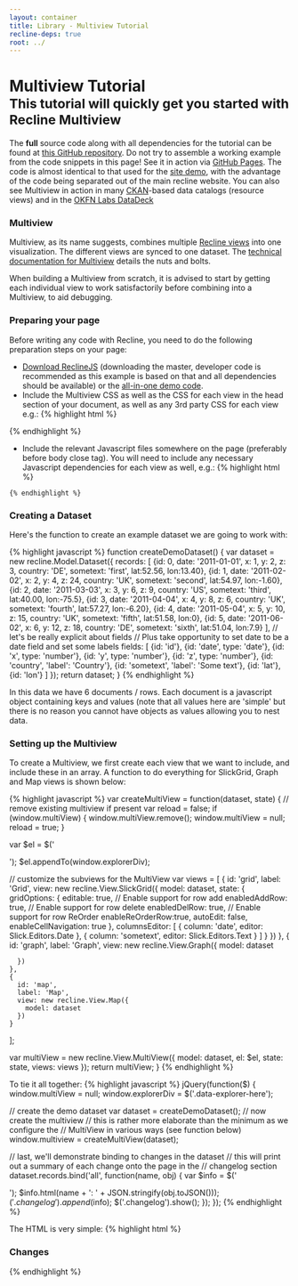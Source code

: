 ```yaml
---
layout: container
title: Library - Multiview Tutorial
recline-deps: true
root: ../
---
```


<div class="page-header">
  <h1>
    Multiview Tutorial
    <br />
    <small>This tutorial will quickly get you started with Recline Multiview</small>
  </h1>
</div>

<div class="alert alert-info">
The <strong>full</strong> source code along with all dependencies for the tutorial can be found at <a href="https://github.com/mattfullerton/recline-view-multiview-demo">this GitHub repository</a>. Do not try to assemble a working example from the code snippets in this page! See it in action via <a href="http://mattfullerton.github.io/recline-view-multiview-demo/">GitHub Pages</a>.
 The code is almost identical to that used for the <a href="../demos/multiview/">site demo</a>, with the advantage of the code being separated out of the main recline website. You can also see Multiview in action in many <a href="http://www.ckan.org">CKAN</a>-based data catalogs (resource views) and in the <a href="http://explorer.okfnlabs.org">OKFN Labs DataDeck</a></div>

### Multiview

Multiview, as its name suggests, combines multiple [Recline views](views.html) into one visualization. The different views are synced to one dataset. The [technical documentation for Multiview](src/view.multiview.html) details the nuts and bolts.

When building a Multiview from scratch, it is advised to start by getting each individual view to work satisfactorily before combining into a Multiview, to aid debugging.

### Preparing your page

Before writing any code with Recline, you need to do the following preparation steps on your page:

* [Download ReclineJS]({{page.root}}download.html) (downloading the master, developer code is recommended as this example is based on that and all dependencies should be available) or the <a href="https://github.com/mattfullerton/recline-view-multiview-demo/archive/gh-pages.zip">all-in-one demo code</a>.
* Include the Multiview CSS as well as the CSS for each view in the head section of your document, as well as any 3rd party CSS for each view e.g.:
    {% highlight html %}
<!-- you do not have to use bootstrap but we use it by default -->
<link rel="stylesheet" href="vendor/bootstrap/3.2.0/css/bootstrap.css">
<!-- vendor css -->
<link href="vendor/leaflet/0.4.4/leaflet.css" rel="stylesheet">
<!--[if lte IE 8]>
<link rel="stylesheet" href="vendor/leaflet/0.4.4/leaflet.ie.css" />
<![endif]-->
<link href="vendor/leaflet.markercluster/MarkerCluster.css" rel="stylesheet">
<link href="vendor/leaflet.markercluster/MarkerCluster.Default.css" rel=
  "stylesheet">
<link rel="stylesheet" href="vendor/slickgrid/2.0.1/slick.grid.css">

<!-- recline css -->
<link href="css/map.css" rel="stylesheet">

<link href="css/multiview.css" rel="stylesheet">
<link href="css/slickgrid.css"rel="stylesheet">
<link href="css/flot.css" rel="stylesheet">
    {% endhighlight %}

* Include the relevant Javascript files somewhere on the page (preferably before body close tag). You will need to include any necessary Javascript dependencies for each view as well, e.g.:
    {% highlight html %}
<!-- Vendor JS - general dependencies -->
<script src="vendor/jquery/1.7.1/jquery.js" type="text/javascript"></script>
<script src="vendor/underscore/1.4.4/underscore.js" type="text/javascript"></script>
<script src="vendor/backbone/1.0.0/backbone.js" type="text/javascript"></script>
<script src="vendor/mustache/0.5.0-dev/mustache.js" type="text/javascript"></script>
<script src="vendor/bootstrap/3.2.0/js/bootstrap.js" type="text/javascript"></script>

<!-- Vendor JS - view dependencies -->
<script src="vendor/leaflet/0.4.4/leaflet.js" type="text/javascript"></script>
<script src="vendor/leaflet.markercluster/leaflet.markercluster.js" type="text/javascript"></script>
<script type="text/javascript" src="vendor/flot/jquery.flot.js"></script>
<script type="text/javascript" src="vendor/flot/jquery.flot.time.js"></script>
<script type="text/javascript" src="vendor/moment/2.0.0/moment.js"></script>
<script type="text/javascript" src="vendor/slickgrid/2.0.1/jquery-ui-1.8.16.custom.min.js"></script>
<script src="vendor/slickgrid/2.0.1/jquery.event.drag-2.2.js"></script>
<script src="vendor/slickgrid/2.0.1/jquery.event.drop-2.2.js"></script>
<script type="text/javascript" src="vendor/slickgrid/2.0.1/slick.core.js"></script>
<script type="text/javascript" src="vendor/slickgrid/2.0.1/slick.formatters.js"></script>
<script type="text/javascript" src="vendor/slickgrid/2.0.1/slick.editors.js"></script>
<script type="text/javascript" src="vendor/slickgrid/2.0.1/slick.grid.js"></script>
<script type="text/javascript" src="vendor/slickgrid/2.0.1/plugins/slick.rowselectionmodel.js"></script>
<script type="text/javascript" src="vendor/slickgrid/2.0.1/plugins/slick.rowmovemanager.js"></script>

<!-- Recline JS (combined distribution, all views) -->
<script src="dist/recline.js" type="text/javascript"></script>
    {% endhighlight %}

### Creating a Dataset

Here's the function to create an example dataset we are going to work with:

{% highlight javascript %}
function createDemoDataset() {
  var dataset = new recline.Model.Dataset({
    records: [
      {id: 0, date: '2011-01-01', x: 1, y: 2, z: 3, country: 'DE', sometext: 'first', lat:52.56, lon:13.40},
      {id: 1, date: '2011-02-02', x: 2, y: 4, z: 24, country: 'UK', sometext: 'second', lat:54.97, lon:-1.60},
      {id: 2, date: '2011-03-03', x: 3, y: 6, z: 9, country: 'US', sometext: 'third', lat:40.00, lon:-75.5},
      {id: 3, date: '2011-04-04', x: 4, y: 8, z: 6, country: 'UK', sometext: 'fourth', lat:57.27, lon:-6.20},
      {id: 4, date: '2011-05-04', x: 5, y: 10, z: 15, country: 'UK', sometext: 'fifth', lat:51.58, lon:0},
      {id: 5, date: '2011-06-02', x: 6, y: 12, z: 18, country: 'DE', sometext: 'sixth', lat:51.04, lon:7.9}
    ],
    // let's be really explicit about fields
    // Plus take opportunity to set date to be a date field and set some labels
    fields: [
      {id: 'id'},
      {id: 'date', type: 'date'},
      {id: 'x', type: 'number'},
      {id: 'y', type: 'number'},
      {id: 'z', type: 'number'},
      {id: 'country', 'label': 'Country'},
      {id: 'sometext', 'label': 'Some text'},
      {id: 'lat'},
      {id: 'lon'}
    ]
  });
  return dataset;
}
{% endhighlight %}

In this data we have 6 documents / rows. Each document is a javascript object
containing keys and values (note that all values here are 'simple' but there is
no reason you cannot have objects as values allowing you to nest data.

### Setting up the Multiview

To create a Multiview, we first create each view that we want to include, and include these in an array. A function to do everything for SlickGrid, Graph and Map views is shown below:

{% highlight javascript %}
var createMultiView = function(dataset, state) {
  // remove existing multiview if present
  var reload = false;
  if (window.multiView) {
    window.multiView.remove();
    window.multiView = null;
    reload = true;
  }

  var $el = $('<div />');
  $el.appendTo(window.explorerDiv);

  // customize the subviews for the MultiView
  var views = [
    {
      id: 'grid',
      label: 'Grid',
      view: new recline.View.SlickGrid({
        model: dataset,
        state: {
          gridOptions: {
            editable: true,
            // Enable support for row add
            enabledAddRow: true,
            // Enable support for row delete
            enabledDelRow: true,
            // Enable support for row ReOrder 
            enableReOrderRow:true,
            autoEdit: false,
            enableCellNavigation: true
          },
          columnsEditor: [
            { column: 'date', editor: Slick.Editors.Date },
            { column: 'sometext', editor: Slick.Editors.Text }
          ]
        }
      })
    },
    {
      id: 'graph',
      label: 'Graph',
      view: new recline.View.Graph({
        model: dataset

      })
    },
    {
      id: 'map',
      label: 'Map',
      view: new recline.View.Map({
        model: dataset
      })
    }
  ];

  var multiView = new recline.View.MultiView({
    model: dataset,
    el: $el,
    state: state,
    views: views
  });
  return multiView;
}
{% endhighlight %}

To tie it all together:
{% highlight javascript %}
jQuery(function($) {
  window.multiView = null;
  window.explorerDiv = $('.data-explorer-here');

  // create the demo dataset
  var dataset = createDemoDataset();
  // now create the multiview
  // this is rather more elaborate than the minimum as we configure the
  // MultiView in various ways (see function below)
  window.multiview = createMultiView(dataset);

  // last, we'll demonstrate binding to changes in the dataset
  // this will print out a summary of each change onto the page in the
  // changelog section
  dataset.records.bind('all', function(name, obj) {
    var $info = $('<div />');
    $info.html(name + ': ' + JSON.stringify(obj.toJSON()));
    $('.changelog').append($info);
    $('.changelog').show();
  });
});
{% endhighlight %}

The HTML is very simple:
{% highlight html %}
<div class="container">
  <style type="text/css">
    .recline-slickgrid {
      height: 300px;
    }

    .changelog {
      display: none;
      border-bottom: 1px solid #ccc;
      margin-bottom: 10px;
    }
  </style>

  <div class="changelog">
    <h3>Changes</h3>
  </div>

  <div class="data-explorer-here"></div>
  <div style="clear: both;"></div>
</div>
{% endhighlight %}
